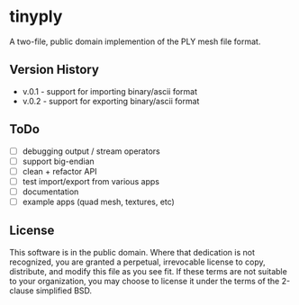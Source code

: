 # tinyply

A two-file, public domain implemention of the PLY mesh file format.

## Version History

* v.0.1 - support for importing binary/ascii format
* v.0.2 - support for exporting binary/ascii format

## ToDo
  * [ ] debugging output / stream operators
  * [ ] support big-endian
  * [ ] clean + refactor API
  * [ ] test import/export from various apps
  * [ ] documentation
  * [ ] example apps (quad mesh, textures, etc)

## License
This software is in the public domain. Where that dedication is not recognized, you are granted a perpetual, irrevocable license to copy, distribute, and modify this file as you see fit. If these terms are not suitable to your organization, you may choose to license it under the terms of the 2-clause simplified BSD. 
